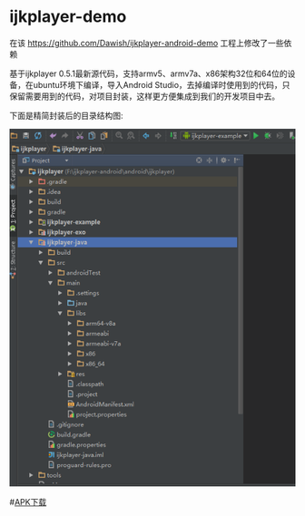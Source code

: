 # ijkplayer-demo

  在该 https://github.com/Dawish/ijkplayer-android-demo  工程上修改了一些依赖

 基于ijkplayer 0.5.1最新源代码，支持armv5、armv7a、x86架构32位和64位的设备，在ubuntu环境下编译，导入Android Studio，去掉编译时使用到的代码，只保留需要用到的代码，对项目封装，这样更方便集成到我们的开发项目中去。
 
 下面是精简封装后的目录结构图:
 
 ![工程结构图](./66.png)


#[APK下载](https://raw.githubusercontent.com/l123456789jy/ijkplayer/master/ijkplayer-example-all32-debug.apk)
  
